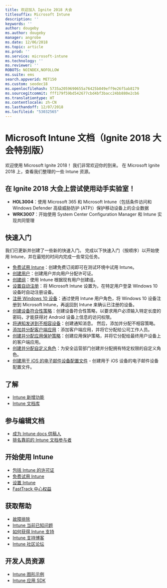 ```yaml
---
title: 欢迎加入 Ignite 2018 大会
titlesuffix: Microsoft Intune
description: ''
keywords: ''
author: dougeby
ms.author: dougeby
manager: angrobe
ms.date: 12/06/2018
ms.topic: article
ms.prod: ''
ms.service: microsoft-intune
ms.technology: ''
ms.reviewer: ''
ROBOTS: NOINDEX,NOFOLLOW
ms.suite: ems
search.appverid: MET150
ms.custom: seodec18
ms.openlocfilehash: 5735a2059690655a76425b049eff9e26f5ab8179
ms.sourcegitcommit: fff179f59bd542677cbd4bf3bacc24bb880e2cb6
ms.translationtype: HT
ms.contentlocale: zh-CN
ms.lasthandoff: 12/07/2018
ms.locfileid: "53032565"
---
```

# <a name="microsoft-intune-documentation-40ignite-2018-special-edition41"></a>Microsoft Intune 文档（Ignite 2018 大会特别版）
欢迎使用 Microsoft Ignite 2018！ 我们非常欢迎你的到来。 在 Microsoft Ignite 2018 上，查看我们整理的一些 Intune 资源。

## <a name="try-our-hands-on-labs-at-ignite-2018"></a>在 Ignite 2018 大会上尝试使用动手实验室！
- **HOL3004**：使用 Microsoft 365 和 Microsoft Intune（包括条件访问和 Windows Defender 高级威胁防护 (ATP)）保护移动设备上的企业数据
- **WRK3007**：开始使用 System Center Configuration Manager 和 Intune 实现共同管理

## <a name="quickstarts"></a>快速入门
我们已更新并创建了一些新的快速入门。 完成以下快速入门（按顺序）以开始使用 Intune，并在最短的时间内完成一些常见任务。

- [免费试用 Intune](free-trial-sign-up.md)：创建免费订阅即可在测试环境中试用 Intune。    
- [创建用户](quickstart-create-user.md)：创建用户并向用户分配许可证。
- [创建组](quickstart-create-group.md)：使用 Intune 根据现有用户创建组。
- [设置自动注册](quickstart-setup-auto-enrollment.md)：将 Microsoft Intune 设置为，在特定用户登录 Windows 10 设备时自动注册设备。
- [注册 Windows 10 设备](quickstart-enroll-windows-device.md)：通过使用 Intune 用户角色，将 Windows 10 设备注册到 Microsoft Intune，再返回到 Intune 来确认已注册的设备。
- [创建设备符合性策略](quickstart-set-password-length-android.md)：创建设备符合性策略，以要求用户必须输入特定长度的密码，才能获得对 Android 设备上信息的访问权限。
- [将通知发送到不相容设备](quickstart-send-notification.md)：创建通知消息。 然后，添加并分配不相容策略。
- [添加并分配客户端应用](quickstart-add-assign-app.md)：添加客户端应用，并将它分配给公司工作人员。
- [创建并分配应用保护策略](quickstart-create-assign-app-policy.md)：创建应用保护策略，并将它分配给最终用户设备上的客户端应用。 
- [创建并分配自定义角色](quickstart-create-custom-role.md)：为安全运营部门创建并分配拥有特定权限的自定义角色。 
- [创建用于 iOS 的电子邮件设备配置文件](quickstart-email-profile.md) - 创建用于 iOS 设备的电子邮件设备配置文件。

## <a name="learn"></a>了解
- [Intune 新增功能](whats-new.md)
- [Intune 文档库](https://docs.microsoft.com/intune/)

## <a name="contribute-to-docs"></a>参与编辑文档
- [成为 Intune docs 供稿人](https://github.com/MicrosoftDocs/IntuneDocs/blob/master/README.md)  
- [排名靠前的 Intune 文档参与者](https://github.com/MicrosoftDocs/IntuneDocs/graphs/contributors?from=2018-10-01&to=2019-12-31&type=c)  

## <a name="start-using-intune"></a>开始使用 Intune
- [包括 Intune 的许可证](licenses.md)
- [免费试用 Intune](free-trial-sign-up.md)
- [设置 Intune](setup-steps.md)
- [FastTrack 中心权益](https://docs.microsoft.com/enterprise-mobility-security/Solutions/enterprise-mobility-fasttrack-program)

## <a name="get-help"></a>获取帮助
- [故障排除](help-desk-operators.md)
- [Intune 当前已知问题](known-issues.md)
- [如何获得 Intune 支持](get-support.md)
- [Intune 支持博客](https://blogs.technet.microsoft.com/intunesupport/)
- [Intune 社区论坛](https://techcommunity.microsoft.com/t5/Enterprise-Mobility-Security/ct-p/EMS)

## <a name="developer-resources"></a>开发人员资源
- [Intune 图形示例](https://github.com/microsoftgraph/powershell-intune-samples)
- [Intune 应用 SDK](app-sdk-get-started.md)
